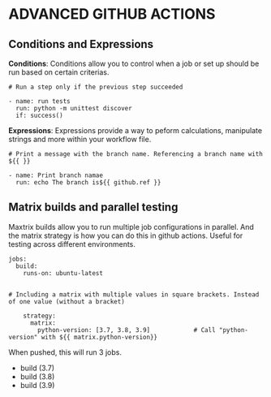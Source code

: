 # **ADVANCED GITHUB ACTIONS**

## **Conditions and Expressions**

**Conditions**: 
Conditions allow you to control when a job or set up should be run based on certain criterias.
```
# Run a step only if the previous step succeeded

- name: run tests
  run: python -m unittest discover
  if: success()
  ```
**Expressions**:
Expressions provide a way to peform calculations, manipulate strings and more within your workflow file.
```
# Print a message with the branch name. Referencing a branch name with ${{ }}

- name: Print branch namae
  run: echo The branch is${{ github.ref }}
```

## **Matrix builds and parallel testing**
Maxtrix builds allow you to run multiple job configurations in parallel. And the matrix strategy is how you can do this in github actions. Useful for testing across different environments.

```
jobs:
  build:
    runs-on: ubuntu-latest


# Including a matrix with multiple values in square brackets. Instead of one value (without a bracket)

    strategy:
      matrix:
        python-version: [3.7, 3.8, 3.9]            # Call "python-version" with ${{ matrix.python-version}}
```

When pushed, this will run 3 jobs. 
- build (3.7)
- build (3.8)
- build (3.9)